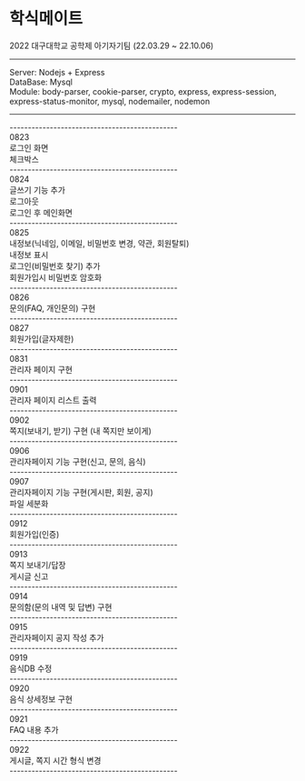 # 학식메이트
2022 대구대학교 공학제 아기자기팀 (22.03.29 ~ 22.10.06)<hr>
Server: Nodejs + Express<br>
DataBase: Mysql<br>
Module: body-parser, cookie-parser, crypto, express, express-session, express-status-monitor, mysql, nodemailer, nodemon
<hr>
----------------------------------------------<br>
0823<br>
로그인 화면<br>
체크박스<br>
----------------------------------------------<br>
0824<br>
글쓰기 기능 추가<br>
로그아웃<br>
로그인 후 메인화면<br>
----------------------------------------------<br>
0825<br>
내정보(닉네임, 이메일, 비밀번호 변경, 약관, 회원탈퇴)<br>
내정보 표시<br>
로그인(비밀번호 찾기) 추가<br>
회원가입시 비밀번호 암호화<br>
----------------------------------------------<br>
0826<br>
문의(FAQ, 개인문의) 구현<br>
----------------------------------------------<br>
0827<br>
회원가입(글자제한)<br>
----------------------------------------------<br>
0831<br>
관리자 페이지 구현<br>
----------------------------------------------<br>
0901<br>
관리자 페이지 리스트 출력<br>
----------------------------------------------<br>
0902<br>
쪽지(보내기, 받기) 구현 (내 쪽지만 보이게)<br>
----------------------------------------------<br>
0906<br>
관리자페이지 기능 구현(신고, 문의, 음식)<br>
----------------------------------------------<br>
0907<br>
관리자페이지 기능 구현(게시판, 회원, 공지)<br>
파일 세분화<br>
----------------------------------------------<br>
0912<br>
회원가입(인증)<br>
----------------------------------------------<br>
0913<br>
쪽지 보내기/답장<br>
게시글 신고<br>
----------------------------------------------<br>
0914<br>
문의함(문의 내역 및 답변) 구현<br>
----------------------------------------------<br>
0915<br>
관리자페이지 공지 작성 추가<br>
----------------------------------------------<br>
0919<br>
음식DB 수정<br>
----------------------------------------------<br>
0920<br>
음식 상세정보 구현<br>
----------------------------------------------<br>
0921<br>
FAQ 내용 추가<br>
----------------------------------------------<br>
0922<br>
게시글, 쪽지 시간 형식 변경<br>
----------------------------------------------<br>
